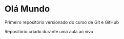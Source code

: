 # Olá Mundo
 Primeiro repositório versionado do curso de Git e GitHub

 Repositório criado durante uma aula ao vivo


